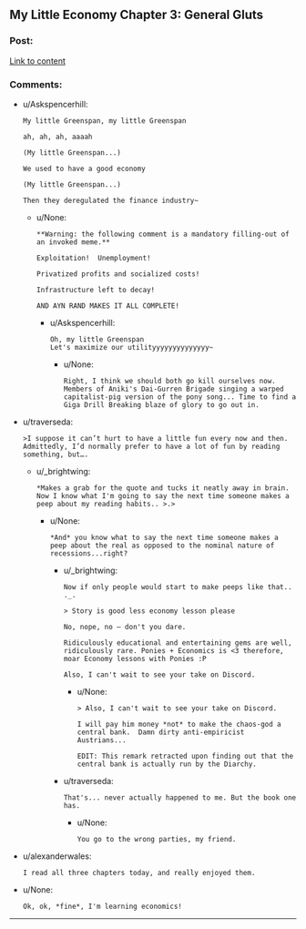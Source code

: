 ## My Little Economy Chapter 3: General Gluts

### Post:

[Link to content](http://www.fimfiction.net/story/189965/3/my-little-economy-economics-is-science/general-gluts)

### Comments:

- u/Askspencerhill:
  ```
  My little Greenspan, my little Greenspan

  ah, ah, ah, aaaah

  (My little Greenspan...)

  We used to have a good economy

  (My little Greenspan...)

  Then they deregulated the finance industry~
  ```

  - u/None:
    ```
    **Warning: the following comment is a mandatory filling-out of an invoked meme.**

    Exploitation!  Unemployment!

    Privatized profits and socialized costs!

    Infrastructure left to decay!

    AND AYN RAND MAKES IT ALL COMPLETE!
    ```

    - u/Askspencerhill:
      ```
      Oh, my little Greenspan
      Let's maximize our utilityyyyyyyyyyyyyy~
      ```

      - u/None:
        ```
        Right, I think we should both go kill ourselves now.  Members of Aniki's Dai-Gurren Brigade singing a warped capitalist-pig version of the pony song... Time to find a Giga Drill Breaking blaze of glory to go out in.
        ```

- u/traverseda:
  ```
  >I suppose it can’t hurt to have a little fun every now and then. Admittedly, I’d normally prefer to have a lot of fun by reading something, but….
  ```

  - u/_brightwing:
    ```
    *Makes a grab for the quote and tucks it neatly away in brain. Now I know what I'm going to say the next time someone makes a peep about my reading habits.. >.>
    ```

    - u/None:
      ```
      *And* you know what to say the next time someone makes a peep about the real as opposed to the nominal nature of recessions...right?
      ```

      - u/_brightwing:
        ```
        Now if only people would start to make peeps like that.. ._. 

        > Story is good less economy lesson please

        No, nope, no – don't you dare.

        Ridiculously educational and entertaining gems are well, ridiculously rare. Ponies + Economics is <3 therefore, moar Economy lessons with Ponies :P

        Also, I can't wait to see your take on Discord.
        ```

        - u/None:
          ```
          > Also, I can't wait to see your take on Discord. 

          I will pay him money *not* to make the chaos-god a central bank.  Damn dirty anti-empiricist Austrians...

          EDIT: This remark retracted upon finding out that the central bank is actually run by the Diarchy.
          ```

      - u/traverseda:
        ```
        That's... never actually happened to me. But the book one has.
        ```

        - u/None:
          ```
          You go to the wrong parties, my friend.
          ```

- u/alexanderwales:
  ```
  I read all three chapters today, and really enjoyed them.
  ```

- u/None:
  ```
  Ok, ok, *fine*, I'm learning economics!
  ```

---

